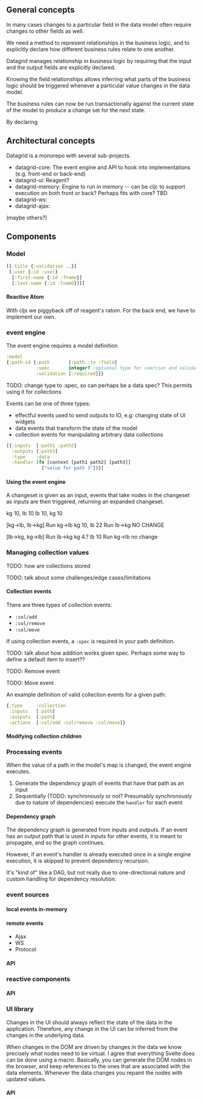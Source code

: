 ## General concepts

In many cases changes to a particular field in the data model often require changes to other fields as well.

We need a method to represent relationships in the business logic, and to explicitly declare how different business rules relate to one another.

Datagrid manages relationship in business logic by requiring that the input and the output fields are explicitly declared.

Knowing the field relationships allows inferring what parts of the business logic should be triggered whenever a particular value changes in the data model.

The business rules can now be run transactionally against the current state of the model to produce a change set for the next state.


By declaring

## Architectural concepts

Datagrid is a monorepo with several sub-projects.

- datagrid-core: The event engine and API to hook into implementations (e.g. front-end or back-end)
- datagrid-ui: Reagent?
- datagrid-memory: Engine to run in memory -- can be cljc to support execution on both front or back? Perhaps fits with core? TBD
- datagrid-ws:
- datagrid-ajax:

(maybe others?)

## Components

### Model
```clojure
[[:title {:validation ..}]
 [:user {:id :user}
  [:first-name {:id :fname}]
  [:last-name {:id :lname}]]]
```

#### Reactive Atom

With cljs we piggyback off of reagent's ratom. For the back end, we have to implement our own.

### event engine

The event engine requires a model definition

```clojure
:model
{:path-id {:path       [:path :to :field]
           :spec       integer? ;optional type for coercion and validation
           :validation [:required]}}
```

TODO: change type to :spec, so can perhaps be a data spec? This permits using it for collections

Events can be one of three types:
* effectful events used to send outputs to IO, e.g: changing state of UI widgets
* data events that transform the state of the model
* collection events for manipulating arbitrary data collections

```clojure
[{:inputs  [:path1 :path2]
  :outputs [:path3]
  :type    :data
  :handler (fn [context [path1 path2] [path3]]
             ["value for path 3"])}]
```

#### Using the event engine
A changeset is given as an input, events that take nodes in the changeset as inputs are then triggered, returning an expanded changeset.

 kg 10, lb 10
 lb 10, kg 10

 [kg->lb, lb->kg]
   Run kg->lb
   kg 10, lb 22
   Run lb->kg
   NO CHANGE

  [lb->kg, kg->lb]
   Run lb->kg
   kg 4.? lb 10
   Run kg->lb
   no change

### Managing collection values

TODO: how are collections stored

TODO: talk about some challenges/edge cases/limitations

#### Collection events

There are three types of collection events:

- `:col/add`
- `:col/remove`
- `:col/move`

If using collection events, a `:spec` is required in your path definition.

TODO: talk about how addition works given spec. Perhaps some way to define a default item to insert??

TODO: Remove event

TODO: Move event

An example definition of valid collection events for a given path:

```clojure
{:type     :collection
 :inputs   [:path]
 :outputs  [:path]
 :actions  [:col/add :col/remove :col/move]}
```

#### Modifying collection children

### Processing events

When the value of a path in the model's map is changed, the event engine executes.

1. Generate the dependency graph of events that have that path as an input
2. Sequentially (TODO: synchronously or not? Presumably synchronously due to nature of dependencies) execute the `handler` for each event

#### Dependency graph

The dependency graph is generated from inputs and outputs. If an event has an output path that is used in inputs for other events, it is meant to propagate, and so the graph continues.

However, if an event's handler is already executed once in a single engine execution, it is skipped to prevent dependency recursion.

It's "kind of" like a DAG, but not really due to one-directional nature and custom handling for dependency resolution.

### event sources

#### local events in-memory

#### remote events

* Ajax
* WS
* Protocol

#### API



### reactive components

#### API

### UI library

Changes in the UI should always reflect the state of the data in the application. Therefore, any change in the UI can be inferred from the changes in the underlying data.

When changes in the DOM are driven by changes in the data we know precisely what nodes need to be virtual. I agree that everything Svelte does can be done using a macro. Basically, you can generate the DOM nodes in the browser, and keep references to the ones that are associated with the data elements. Whenever the data changes you repaint the nodes with updated values.

#### API

##
